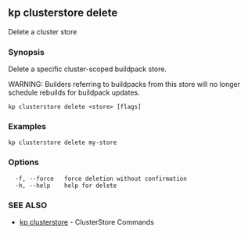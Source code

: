 ## kp clusterstore delete

Delete a cluster store

### Synopsis

Delete a specific cluster-scoped buildpack store.

WARNING: Builders referring to buildpacks from this store will no longer schedule rebuilds for buildpack updates.

```
kp clusterstore delete <store> [flags]
```

### Examples

```
kp clusterstore delete my-store
```

### Options

```
  -f, --force   force deletion without confirmation
  -h, --help    help for delete
```

### SEE ALSO

* [kp clusterstore](kp_clusterstore.md)	 - ClusterStore Commands

